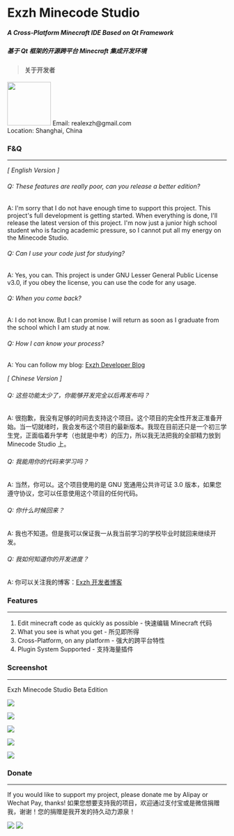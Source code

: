 # Exzh Minecode Studio
##### A Cross-Platform Minecraft IDE Based on Qt Framework
##### 基于 Qt 框架的开源跨平台 Minecraft 集成开发环境

>#### 关于开发者
<img src="https://upload.cc/i1/2018/12/09/ZbJyP9.png" hieght = "164" width = "100"/>
Email: realexzh@gmail.com<br>
Location: Shanghai, China<br>

### F&Q
------------
*[ English Version ]*
###### Q: These features are really poor, can you release a better edition?
A: I'm sorry that I do not have enough time to support this project. This project's full development is getting started. When everything is done, I'll release the latest version of this project. I'm now just a junior high school student who is facing academic pressure, so I cannot put all my energy on the Minecode Studio.

###### Q: Can I use your code just for studying?
A: Yes, you can. This project is under GNU Lesser General Public License v3.0, if you obey the license, you can use the code for any usage.

###### Q: When you come back?
A: I do not know. But I can promise I will return as soon as I graduate from the school which I am study at now.

###### Q: How I can know your process?
A: You can follow my blog: [Exzh Developer Blog](https://www.cnblogs.com/exzhpmgi/ "Exzh Developer Blog")


*[ Chinese Version ]*
###### Q: 这些功能太少了，你能够开发完全以后再发布吗？
A: 很抱歉，我没有足够的时间去支持这个项目。这个项目的完全性开发正准备开始。当一切就绪时，我会发布这个项目的最新版本。我现在目前还只是一个初三学生党，正面临着升学考（也就是中考）的压力，所以我无法把我的全部精力放到 Minecode Studio 上。

###### Q: 我能用你的代码来学习吗？
A: 当然，你可以。这个项目使用的是 GNU 宽通用公共许可证 3.0 版本，如果您遵守协议，您可以任意使用这个项目的任何代码。

###### Q: 你什么时候回来？
A: 我也不知道。但是我可以保证我一从我当前学习的学校毕业时就回来继续开发。

###### Q: 我如何知道你的开发进度？
A: 你可以关注我的博客：[Exzh 开发者博客](https://www.cnblogs.com/exzhpmgi/ "Exzh 开发者博客")


### Features
------------
1. Edit minecraft code as quickly as possible - 快速编辑 Minecraft 代码
2. What you see is what you get - 所见即所得
3. Cross-Platform, on any platform - 强大的跨平台特性
4. Plugin System Supported - 支持海量插件

### Screenshot
------------
Exzh Minecode Studio Beta Edition
 
![](https://upload.cc/i1/2018/08/21/3LZTpV.png)
 
![](https://upload.cc/i1/2018/08/21/UiG6R8.png)
 
![](https://upload.cc/i1/2018/08/21/tzbGed.png)
 
![](https://upload.cc/i1/2018/08/21/JIQixH.png)
 
![](https://upload.cc/i1/2018/08/21/941xZC.png)

### Donate
------------
If you would like to support my project, please donate me by Alipay or Wechat Pay, thanks!
如果您想要支持我的项目，欢迎通过支付宝或是微信捐赠我，谢谢！您的捐赠是我开发的持久动力源泉！

![](https://upload.cc/i1/2018/12/09/GECQZ1.jpg)
![](https://upload.cc/i1/2018/12/09/EBZQnT.png)
